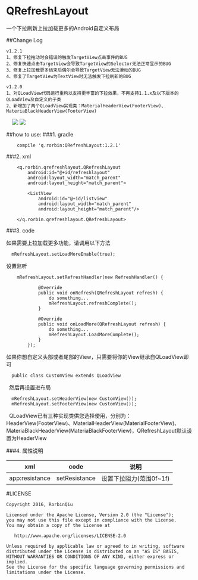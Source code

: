 # QRefreshLayout
一个下拉刷新上拉加载更多的Android自定义布局

##Change Log
 ```
v1.2.1
1、修复下拉拖动时会错误的触发TargetView点击事件的BUG
2、修复快速点击TargetView会导致TargetView的Selector无法正常显示的BUG
3、修复上拉加载更多结束后偶尔会导致TargetView无法滑动的BUG
4、修复了TargetView为TextView时无法触发下拉刷新的BUG

v1.2.0
1、对QLoadView代码进行重构以支持更丰富的下拉效果，不再支持1.1.x及以下版本的QLoadView及自定义的子类
2、新增加了两个QLoadView实现类：MaterialHeaderView(FooterView)、MateriaBlackHeaderView(FooterView)
```
    
![](https://github.com/qstumn/QRefreshLayout/blob/master/demo.gif?raw=true)       ![](https://github.com/qstumn/QRefreshLayout/blob/master/demo2.gif?raw=true)


##how to use:
###1. gradle
```
    compile 'q.rorbin:QRefreshLayout:1.2.1'  
```
###2. xml
```
    <q.rorbin.qrefreshlayout.QRefreshLayout
        android:id="@+id/refreshlayout"
        android:layout_width="match_parent"
        android:layout_height="match_parent">
        
        <ListView 
            android:id="@+id/listview"
            android:layout_width="match_parent"
            android:layout_height="match_parent"/>
            
    </q.rorbin.qrefreshlayout.QRefreshLayout>
```

###3. code
  
   如果需要上拉加载更多功能，请调用以下方法
```
  mRefreshLayout.setLoadMoreEnable(true);
```

   设置监听 
```
    mRefreshLayout.setRefreshHandler(new RefreshHandler() {
    
            @Override
            public void onRefresh(QRefreshLayout refresh) {
                do something...
                mRefreshLayout.refreshComplete();
            }
            
            @Override
            public void onLoadMore(QRefreshLayout refresh) {
                do something...
                mRefreshLayout.LoadMoreComplete();
            }
        });
```
  如果你想自定义头部或者尾部的View，只需要将你的View继承自QLoadView即可
  
```
  public class CustomView extends QLoadView
```
  
   然后再设置进布局
  
```
  mRefreshLayout.setHeaderView(new CustomView());
  mRefreshLayout.setFooterView(new CustomView());
```
  
   QLoadView已有三种实现类供您选择使用，分别为：HeaderView(FooterView)、MaterialHeaderView(MaterialFooterView)、MateriaBlackHeaderView(MateriaBlackFooterView)，QRefreshLayout默认设置为HeaderView
 
###4. 属性说明
 
 xml | code | 说明
 --- | --- | ---
 app:resistance | setResistance | 设置下拉阻力(范围0f~1f)
 
 
#LICENSE
```
Copyright 2016, RorbinQiu

Licensed under the Apache License, Version 2.0 (the "License");
you may not use this file except in compliance with the License.
You may obtain a copy of the License at

   http://www.apache.org/licenses/LICENSE-2.0

Unless required by applicable law or agreed to in writing, software
distributed under the License is distributed on an "AS IS" BASIS,
WITHOUT WARRANTIES OR CONDITIONS OF ANY KIND, either express or implied.
See the License for the specific language governing permissions and
limitations under the License.
```

